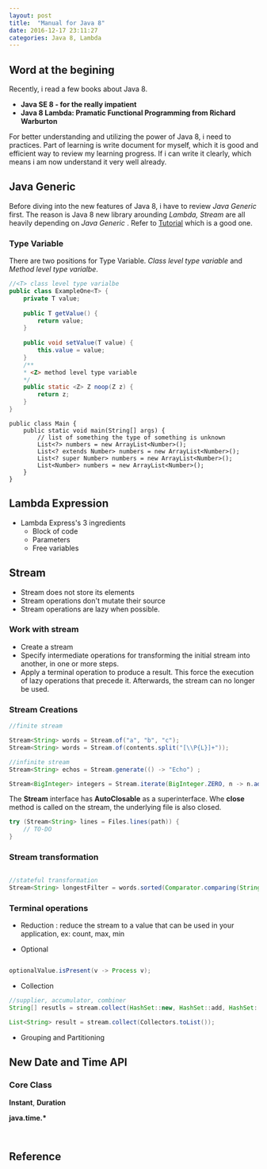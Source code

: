 ```yaml
---
layout: post
title:  "Manual for Java 8"
date: 2016-12-17 23:11:27
categories: Java 8, Lambda
---
```


## Word at the begining
Recently, i read a few books about Java 8. 

- __Java SE 8 - for the really impatient__ 
- __Java 8 Lambda: Pramatic Functional Programming from Richard Warburton__

For better understanding and utilizing the power of Java 8, i need to practices. Part of learning is write document for myself, which it is good and efficient way to review my learning progress. If i can write it clearly, which means i am now understand it very well already.

## Java Generic
Before diving into the new features of Java 8, i have to review _Java Generic_ first. The reason is Java 8 new library arounding _Lambda, Stream_ are all heavily depending on _Java Generic_ .  Refer to [Tutorial](https://www.youtube.com/watch?v=KpxOKRV3ycs) which is a good one.

### Type Variable
There are two positions for Type Variable. _Class level type variable_ and _Method level type varialbe_. 

```java
//<T> class level type varialbe
public class ExampleOne<T> {
    private T value;
    
    public T getValue() {
        return value;
    }
    
    public void setValue(T value) {
        this.value = value;
    }
    /**
    * <Z> method level type variable
    */
    public static <Z> Z noop(Z z) {
        return z;
    }
}
```

```
public class Main {
    public static void main(String[] args) {
        // list of something the type of something is unknown
        List<?> numbers = new ArrayList<Number>(); 
        List<? extends Number> numbers = new ArrayList<Number>();
        List<? super Number> numbers = new ArrayList<Number>();
        List<Number> numbers = new ArrayList<Number>();
    }
}
```

## Lambda Expression

- Lambda Express's 3 ingredients
	- Block of code
	- Parameters
	- Free variables


## Stream

- Stream does not store its elements
- Stream operations don't mutate their source
- Stream operations are lazy when possible.



### Work with stream
- Create a stream
- Specify intermediate operations for transforming the initial stream into another, in one or more steps.
- Apply a terminal operation to produce a result. This force the execution of lazy operations that precede it. Afterwards, the stream can no longer be used.


### Stream Creations

```java
//finite stream

Stream<String> words = Stream.of("a", "b", "c");
Stream<String> words = Stream.of(contents.split("[\\P{L}]+"));

//infinite stream
Stream<String> echos = Stream.generate(() -> "Echo") ;

Stream<BigInteger> integers = Stream.iterate(BigInteger.ZERO, n -> n.add(Integer.ONE));

```

The __Stream__ interface has __AutoClosable__ as a superinterface. Whe __close__ method is called on the stream, the underlying file is also closed.

```java
try (Stream<String> lines = Files.lines(path)) {
	// TO-DO
}
```

### Stream transformation

```java

//stateful transformation
Stream<String> longestFilter = words.sorted(Comparator.comparing(String::length).reversed());

```

### Terminal operations 

- Reduction : reduce the stream to a value that can be used in your application, ex: count, max, min


- Optional

```java

optionalValue.isPresent(v -> Process v);

```

- Collection

```java
//supplier, accumulator, combiner
String[] resutls = stream.collect(HashSet::new, HashSet::add, HashSet::addAll);

List<String> result = stream.collect(Collectors.toList());
```


- Grouping and Partitioning


## New Date and Time API

### Core Class
__Instant__, __Duration__

__java.time.*__

```java



```
## Reference

